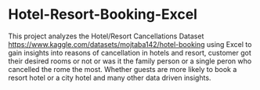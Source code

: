 # Hotel-Resort-Booking-Excel
This project analyzes the Hotel/Resort Cancellations Dataset https://www.kaggle.com/datasets/mojtaba142/hotel-booking using Excel  to gain insights into reasons of cancellation in hotels and resort, customer got their desired rooms or not or was it the family person or a single peron who cancelled the rome the most.
Whether guests are more likely to book a resort hotel or a city hotel and many other data driven insights.
